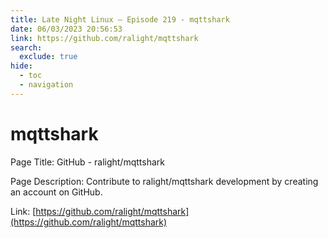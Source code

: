```yaml
---
title: Late Night Linux – Episode 219 - mqttshark
date: 06/03/2023 20:56:53
link: https://github.com/ralight/mqttshark
search:
  exclude: true
hide:
  - toc
  - navigation
---
```


# mqttshark

Page Title: GitHub - ralight/mqttshark

Page Description: Contribute to ralight/mqttshark development by creating an account on GitHub. 

Link: [https://github.com/ralight/mqttshark](https://github.com/ralight/mqttshark)
